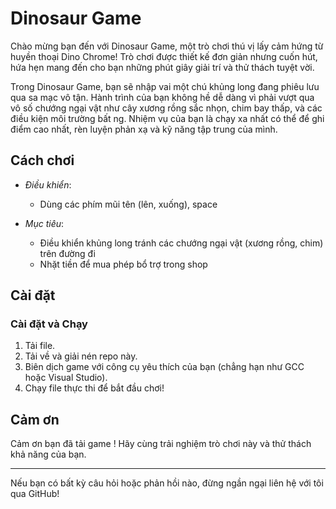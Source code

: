 # Dinosaur Game

Chào mừng bạn đến với Dinosaur Game, một trò chơi thú vị lấy cảm hứng từ huyền thoại Dino Chrome! Trò chơi được thiết kế đơn giản nhưng cuốn hút, hứa hẹn mang đến cho bạn những phút giây giải trí và thử thách tuyệt vời.

Trong Dinosaur Game, bạn sẽ nhập vai một chú khủng long đang phiêu lưu qua sa mạc vô tận. Hành trình của bạn không hề dễ dàng vì phải vượt qua vô số chướng ngại vật như cây xương rồng sắc nhọn, chim bay thấp, và các điều kiện môi trường bất ng. Nhiệm vụ của bạn là chạy xa nhất có thể để ghi điểm cao nhất, rèn luyện phản xạ và kỹ năng tập trung của mình.
## Cách chơi

- *Điều khiển*:
  - Dùng các phím mũi tên (lên, xuống), space

- *Mục tiêu*:
  - Điều khiển khủng long tránh các chướng ngại vật (xương rồng, chim) trên đường đi
  - Nhặt tiền để mua phép bổ trợ trong shop

## Cài đặt

### Cài đặt và Chạy

1. Tải file.
2. Tải về và giải nén repo này.
3. Biên dịch game với công cụ yêu thích của bạn (chẳng hạn như GCC hoặc Visual Studio).
4. Chạy file thực thi để bắt đầu chơi!

## Cảm ơn

Cảm ơn bạn đã tải game ! Hãy cùng trải nghiệm trò chơi này và thử thách khả năng của bạn.

---

Nếu bạn có bất kỳ câu hỏi hoặc phản hồi nào, đừng ngần ngại liên hệ với tôi qua GitHub!
